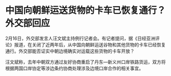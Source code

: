 # 中国向朝鲜运送货物的卡车已恢复通行？外交部回应

2月16日，外交部发言人汪文斌主持例行记者会。有记者提问，据《日经亚洲评论》报道，在关闭了近两年后，从中国向朝鲜运送谷物和其他货物的卡车已经恢复通行。外交部能否证实中朝边境确实对运载这些货物的卡车开放？

汪文斌称，去年中朝双方通过友好协商重启了丹东—新义州口岸铁路货运，双方将根据两国口岸协定等涉边条约协商处理涉及边境口岸合作的相关事宜。

